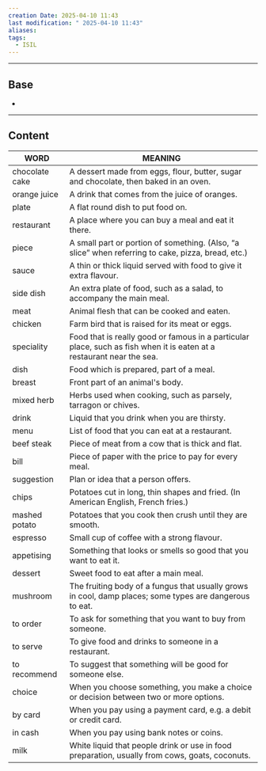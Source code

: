 ```yaml
---
creation Date: 2025-04-10 11:43
last modification: " 2025-04-10 11:43"
aliases: 
tags:
  - ISIL
---
```

___
## Base
- 
___
## Content

| WORD           | MEANING                                                                                                               |
| -------------- | --------------------------------------------------------------------------------------------------------------------- |
| chocolate cake | A dessert made from eggs, flour, butter, sugar and chocolate, then baked in an oven.                                  |
| orange juice   | A drink that comes from the juice of oranges.                                                                         |
| plate          | A flat round dish to put food on.                                                                                     |
| restaurant     | A place where you can buy a meal and eat it there.                                                                    |
| piece          | A small part or portion of something. (Also, “a slice” when referring to cake, pizza, bread, etc.)                    |
| sauce          | A thin or thick liquid served with food to give it extra flavour.                                                     |
| side dish      | An extra plate of food, such as a salad, to accompany the main meal.                                                  |
| meat           | Animal flesh that can be cooked and eaten.                                                                            |
| chicken        | Farm bird that is raised for its meat or eggs.                                                                        |
| speciality     | Food that is really good or famous in a particular place, such as fish when it is eaten at a restaurant near the sea. |
| dish           | Food which is prepared, part of a meal.                                                                               |
| breast         | Front part of an animal's body.                                                                                       |
| mixed herb     | Herbs used when cooking, such as parsely, tarragon or chives.                                                         |
| drink          | Liquid that you drink when you are thirsty.                                                                           |
| menu           | List of food that you can eat at a restaurant.                                                                        |
| beef steak     | Piece of meat from a cow that is thick and flat.                                                                      |
| bill           | Piece of paper with the price to pay for every meal.                                                                  |
| suggestion     | Plan or idea that a person offers.                                                                                    |
| chips          | Potatoes cut in long, thin shapes and fried. (In American English, French fries.)                                     |
| mashed potato  | Potatoes that you cook then crush until they are smooth.                                                              |
| espresso       | Small cup of coffee with a strong flavour.                                                                            |
| appetising     | Something that looks or smells so good that you want to eat it.                                                       |
| dessert        | Sweet food to eat after a main meal.                                                                                  |
| mushroom       | The fruiting body of a fungus that usually grows in cool, damp places; some types are dangerous to eat.               |
| to order       | To ask for something that you want to buy from someone.                                                               |
| to serve       | To give food and drinks to someone in a restaurant.                                                                   |
| to recommend   | To suggest that something will be good for someone else.                                                              |
| choice         | When you choose something, you make a choice or decision between two or more options.                                 |
| by card        | When you pay using a payment card, e.g. a debit or credit card.                                                       |
| in cash        | When you pay using bank notes or coins.                                                                               |
| milk           | White liquid that people drink or use in food preparation, usually from cows, goats, coconuts.                        |
